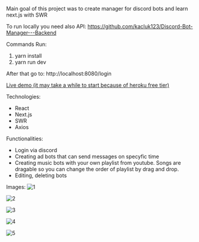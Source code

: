 Main goal of this project was to create manager for discord bots and learn next.js with SWR

To run locally you need also API:
https://github.com/kacluk123/Discord-Bot-Manager---Backend

Commands Run:
1. yarn install
2. yarn run dev

After that go to:
http://localhost:8080/login

[Live demo (it may take a while to start because of heroku free tier)](https://bot-manager-front.herokuapp.com/login) 

Technologies:
 - React
 - Next.js
 - SWR
 - Axios
 
 Functionalities:
 - Login via discord
 - Creating ad bots that can send messages on specyfic time
 - Creating music bots with your own playlist from youtube. Songs are dragable so you can change the order of playlist by drag and drop.
 - Editing, deleting bots
 
 Images:
![1](https://user-images.githubusercontent.com/41025347/118409985-7a187800-b68d-11eb-8d87-7168a49f605c.png)

![2](https://user-images.githubusercontent.com/41025347/118410031-bf3caa00-b68d-11eb-8483-c4069eb5819a.png)

![3](https://user-images.githubusercontent.com/41025347/118409990-7f75c280-b68d-11eb-9091-27c2c5317fd8.png)

![4](https://user-images.githubusercontent.com/41025347/118409991-80a6ef80-b68d-11eb-8f22-f8502c2634d0.png)

![5](https://user-images.githubusercontent.com/41025347/118409993-81d81c80-b68d-11eb-818d-22fc7d429d21.png)
